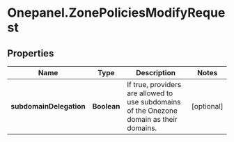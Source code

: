 # Onepanel.ZonePoliciesModifyRequest

## Properties
Name | Type | Description | Notes
------------ | ------------- | ------------- | -------------
**subdomainDelegation** | **Boolean** | If true, providers are allowed to use subdomains of the Onezone domain as their domains. | [optional] 


